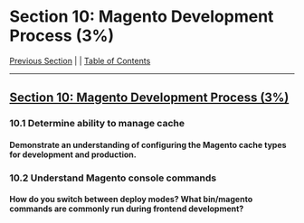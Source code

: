 # Section 10: Magento Development Process (3%)

[Previous Section](./9.md) |  | [Table of Contents](./)

-----


## [Section 10: Magento Development Process (3%)](./10.md)

### **10.1**  Determine ability to manage cache

#### **Demonstrate an understanding of configuring the Magento cache types for development and production.**

### **10.2**  Understand Magento console commands

#### **How do you switch between deploy modes? What bin/magento commands are commonly run during frontend development?**

